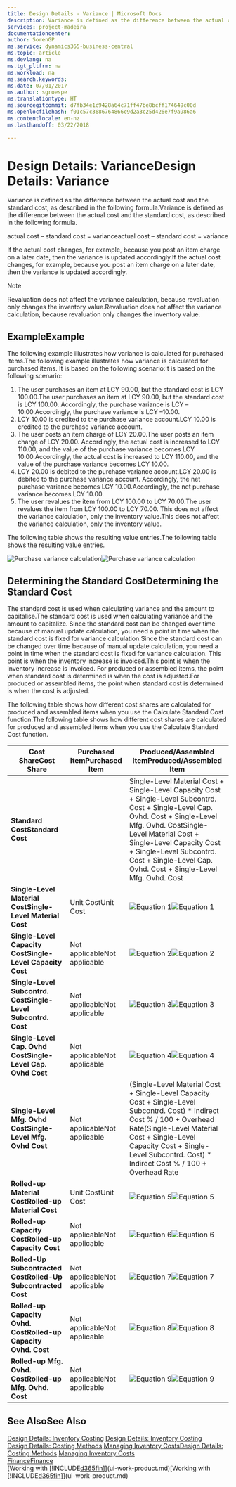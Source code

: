 ```yaml
---
title: Design Details - Variance | Microsoft Docs
description: Variance is defined as the difference between the actual cost and the standard cost, as described in the following formula.
services: project-madeira
documentationcenter: 
author: SorenGP
ms.service: dynamics365-business-central
ms.topic: article
ms.devlang: na
ms.tgt_pltfrm: na
ms.workload: na
ms.search.keywords: 
ms.date: 07/01/2017
ms.author: sgroespe
ms.translationtype: HT
ms.sourcegitcommit: d7fb34e1c9428a64c71ff47be8bcff174649c00d
ms.openlocfilehash: f01c57c3686764866c9d2a3c25d426e7f9a986a6
ms.contentlocale: en-nz
ms.lasthandoff: 03/22/2018

---
```

# <a name="design-details-variance"></a><span data-ttu-id="c2ea7-103">Design Details: Variance</span><span class="sxs-lookup"><span data-stu-id="c2ea7-103">Design Details: Variance</span></span>
<span data-ttu-id="c2ea7-104">Variance is defined as the difference between the actual cost and the standard cost, as described in the following formula.</span><span class="sxs-lookup"><span data-stu-id="c2ea7-104">Variance is defined as the difference between the actual cost and the standard cost, as described in the following formula.</span></span>  

 <span data-ttu-id="c2ea7-105">actual cost – standard cost = variance</span><span class="sxs-lookup"><span data-stu-id="c2ea7-105">actual cost – standard cost = variance</span></span>  

 <span data-ttu-id="c2ea7-106">If the actual cost changes, for example, because you post an item charge on a later date, then the variance is updated accordingly.</span><span class="sxs-lookup"><span data-stu-id="c2ea7-106">If the actual cost changes, for example, because you post an item charge on a later date, then the variance is updated accordingly.</span></span>  

> [!NOTE]  
>  <span data-ttu-id="c2ea7-107">Revaluation does not affect the variance calculation, because revaluation only changes the inventory value.</span><span class="sxs-lookup"><span data-stu-id="c2ea7-107">Revaluation does not affect the variance calculation, because revaluation only changes the inventory value.</span></span>  

## <a name="example"></a><span data-ttu-id="c2ea7-108">Example</span><span class="sxs-lookup"><span data-stu-id="c2ea7-108">Example</span></span>  
 <span data-ttu-id="c2ea7-109">The following example illustrates how variance is calculated for purchased items.</span><span class="sxs-lookup"><span data-stu-id="c2ea7-109">The following example illustrates how variance is calculated for purchased items.</span></span> <span data-ttu-id="c2ea7-110">It is based on the following scenario:</span><span class="sxs-lookup"><span data-stu-id="c2ea7-110">It is based on the following scenario:</span></span>  

1.  <span data-ttu-id="c2ea7-111">The user purchases an item at LCY 90.00, but the standard cost is LCY 100.00.</span><span class="sxs-lookup"><span data-stu-id="c2ea7-111">The user purchases an item at LCY 90.00, but the standard cost is LCY 100.00.</span></span> <span data-ttu-id="c2ea7-112">Accordingly, the purchase variance is LCY –10.00.</span><span class="sxs-lookup"><span data-stu-id="c2ea7-112">Accordingly, the purchase variance is LCY –10.00.</span></span>  
2.  <span data-ttu-id="c2ea7-113">LCY 10.00 is credited to the purchase variance account.</span><span class="sxs-lookup"><span data-stu-id="c2ea7-113">LCY 10.00 is credited to the purchase variance account.</span></span>  
3.  <span data-ttu-id="c2ea7-114">The user posts an item charge of LCY 20.00.</span><span class="sxs-lookup"><span data-stu-id="c2ea7-114">The user posts an item charge of LCY 20.00.</span></span> <span data-ttu-id="c2ea7-115">Accordingly, the actual cost is increased to LCY 110.00, and the value of the purchase variance becomes LCY 10.00.</span><span class="sxs-lookup"><span data-stu-id="c2ea7-115">Accordingly, the actual cost is increased to LCY 110.00, and the value of the purchase variance becomes LCY 10.00.</span></span>  
4.  <span data-ttu-id="c2ea7-116">LCY 20.00 is debited to the purchase variance account.</span><span class="sxs-lookup"><span data-stu-id="c2ea7-116">LCY 20.00 is debited to the purchase variance account.</span></span> <span data-ttu-id="c2ea7-117">Accordingly, the net purchase variance becomes LCY 10.00.</span><span class="sxs-lookup"><span data-stu-id="c2ea7-117">Accordingly, the net purchase variance becomes LCY 10.00.</span></span>  
5.  <span data-ttu-id="c2ea7-118">The user revalues the item from LCY 100.00 to LCY 70.00.</span><span class="sxs-lookup"><span data-stu-id="c2ea7-118">The user revalues the item from LCY 100.00 to LCY 70.00.</span></span> <span data-ttu-id="c2ea7-119">This does not affect the variance calculation, only the inventory value.</span><span class="sxs-lookup"><span data-stu-id="c2ea7-119">This does not affect the variance calculation, only the inventory value.</span></span>  

 <span data-ttu-id="c2ea7-120">The following table shows the resulting value entries.</span><span class="sxs-lookup"><span data-stu-id="c2ea7-120">The following table shows the resulting value entries.</span></span>  

 <span data-ttu-id="c2ea7-121">![Purchase variance calculation](media/design_details_inventory_costing_11_purchase_variance.png "design_details_inventory_costing_11_purchase_variance")</span><span class="sxs-lookup"><span data-stu-id="c2ea7-121">![Purchase variance calculation](media/design_details_inventory_costing_11_purchase_variance.png "design_details_inventory_costing_11_purchase_variance")</span></span>  

## <a name="determining-the-standard-cost"></a><span data-ttu-id="c2ea7-122">Determining the Standard Cost</span><span class="sxs-lookup"><span data-stu-id="c2ea7-122">Determining the Standard Cost</span></span>  
 <span data-ttu-id="c2ea7-123">The standard cost is used when calculating variance and the amount to capitalise.</span><span class="sxs-lookup"><span data-stu-id="c2ea7-123">The standard cost is used when calculating variance and the amount to capitalize.</span></span> <span data-ttu-id="c2ea7-124">Since the standard cost can be changed over time because of manual update calculation, you need a point in time when the standard cost is fixed for variance calculation.</span><span class="sxs-lookup"><span data-stu-id="c2ea7-124">Since the standard cost can be changed over time because of manual update calculation, you need a point in time when the standard cost is fixed for variance calculation.</span></span> <span data-ttu-id="c2ea7-125">This point is when the inventory increase is invoiced.</span><span class="sxs-lookup"><span data-stu-id="c2ea7-125">This point is when the inventory increase is invoiced.</span></span> <span data-ttu-id="c2ea7-126">For produced or assembled items, the point when standard cost is determined is when the cost is adjusted.</span><span class="sxs-lookup"><span data-stu-id="c2ea7-126">For produced or assembled items, the point when standard cost is determined is when the cost is adjusted.</span></span>  

 <span data-ttu-id="c2ea7-127">The following table shows how different cost shares are calculated for produced and assembled items when you use the Calculate Standard Cost function.</span><span class="sxs-lookup"><span data-stu-id="c2ea7-127">The following table shows how different cost shares are calculated for produced and assembled items when you use the Calculate Standard Cost function.</span></span>  

|<span data-ttu-id="c2ea7-128">Cost Share</span><span class="sxs-lookup"><span data-stu-id="c2ea7-128">Cost Share</span></span>|<span data-ttu-id="c2ea7-129">Purchased Item</span><span class="sxs-lookup"><span data-stu-id="c2ea7-129">Purchased Item</span></span>|<span data-ttu-id="c2ea7-130">Produced/Assembled Item</span><span class="sxs-lookup"><span data-stu-id="c2ea7-130">Produced/Assembled Item</span></span>|  
|----------------|--------------------|------------------------------|  
|<span data-ttu-id="c2ea7-131">**Standard Cost**</span><span class="sxs-lookup"><span data-stu-id="c2ea7-131">**Standard Cost**</span></span>||<span data-ttu-id="c2ea7-132">Single-Level Material Cost + Single-Level Capacity Cost + Single-Level Subcontrd. Cost + Single-Level Cap. Ovhd. Cost + Single-Level Mfg. Ovhd. Cost</span><span class="sxs-lookup"><span data-stu-id="c2ea7-132">Single-Level Material Cost + Single-Level Capacity Cost + Single-Level Subcontrd. Cost + Single-Level Cap. Ovhd. Cost + Single-Level Mfg. Ovhd. Cost</span></span>|  
|<span data-ttu-id="c2ea7-133">**Single-Level Material Cost**</span><span class="sxs-lookup"><span data-stu-id="c2ea7-133">**Single-Level Material Cost**</span></span>|<span data-ttu-id="c2ea7-134">Unit Cost</span><span class="sxs-lookup"><span data-stu-id="c2ea7-134">Unit Cost</span></span>|<span data-ttu-id="c2ea7-135">![Equation 1](media/design_details_inventory_costing_11_equation_1.png "design_details_inventory_costing_11_equation_1")</span><span class="sxs-lookup"><span data-stu-id="c2ea7-135">![Equation 1](media/design_details_inventory_costing_11_equation_1.png "design_details_inventory_costing_11_equation_1")</span></span>|  
|<span data-ttu-id="c2ea7-136">**Single-Level Capacity Cost**</span><span class="sxs-lookup"><span data-stu-id="c2ea7-136">**Single-Level Capacity Cost**</span></span>|<span data-ttu-id="c2ea7-137">Not applicable</span><span class="sxs-lookup"><span data-stu-id="c2ea7-137">Not applicable</span></span>|<span data-ttu-id="c2ea7-138">![Equation 2](media/design_details_inventory_costing_11_equation_2.png "design_details_inventory_costing_11_equation_2")</span><span class="sxs-lookup"><span data-stu-id="c2ea7-138">![Equation 2](media/design_details_inventory_costing_11_equation_2.png "design_details_inventory_costing_11_equation_2")</span></span>|  
|<span data-ttu-id="c2ea7-139">**Single-Level Subcontrd. Cost**</span><span class="sxs-lookup"><span data-stu-id="c2ea7-139">**Single-Level Subcontrd. Cost**</span></span>|<span data-ttu-id="c2ea7-140">Not applicable</span><span class="sxs-lookup"><span data-stu-id="c2ea7-140">Not applicable</span></span>|<span data-ttu-id="c2ea7-141">![Equation 3](media/design_details_inventory_costing_11_equation_3.png "design_details_inventory_costing_11_equation_3")</span><span class="sxs-lookup"><span data-stu-id="c2ea7-141">![Equation 3](media/design_details_inventory_costing_11_equation_3.png "design_details_inventory_costing_11_equation_3")</span></span>|  
|<span data-ttu-id="c2ea7-142">**Single-Level Cap. Ovhd Cost**</span><span class="sxs-lookup"><span data-stu-id="c2ea7-142">**Single-Level Cap. Ovhd Cost**</span></span>|<span data-ttu-id="c2ea7-143">Not applicable</span><span class="sxs-lookup"><span data-stu-id="c2ea7-143">Not applicable</span></span>|<span data-ttu-id="c2ea7-144">![Equation 4](media/design_details_inventory_costing_11_equation_4.png "design_details_inventory_costing_11_equation_4")</span><span class="sxs-lookup"><span data-stu-id="c2ea7-144">![Equation 4](media/design_details_inventory_costing_11_equation_4.png "design_details_inventory_costing_11_equation_4")</span></span>|  
|<span data-ttu-id="c2ea7-145">**Single-Level Mfg. Ovhd Cost**</span><span class="sxs-lookup"><span data-stu-id="c2ea7-145">**Single-Level Mfg. Ovhd Cost**</span></span>|<span data-ttu-id="c2ea7-146">Not applicable</span><span class="sxs-lookup"><span data-stu-id="c2ea7-146">Not applicable</span></span>|<span data-ttu-id="c2ea7-147">(Single-Level Material Cost + Single-Level Capacity Cost + Single-Level Subcontrd. Cost) \* Indirect Cost % / 100 + Overhead Rate</span><span class="sxs-lookup"><span data-stu-id="c2ea7-147">(Single-Level Material Cost + Single-Level Capacity Cost + Single-Level Subcontrd. Cost) \* Indirect Cost % / 100 + Overhead Rate</span></span>|  
|<span data-ttu-id="c2ea7-148">**Rolled-up Material Cost**</span><span class="sxs-lookup"><span data-stu-id="c2ea7-148">**Rolled-up Material Cost**</span></span>|<span data-ttu-id="c2ea7-149">Unit Cost</span><span class="sxs-lookup"><span data-stu-id="c2ea7-149">Unit Cost</span></span>|<span data-ttu-id="c2ea7-150">![Equation 5](media/design_details_inventory_costing_11_equation_5.png "design_details_inventory_costing_11_equation_5")</span><span class="sxs-lookup"><span data-stu-id="c2ea7-150">![Equation 5](media/design_details_inventory_costing_11_equation_5.png "design_details_inventory_costing_11_equation_5")</span></span>|  
|<span data-ttu-id="c2ea7-151">**Rolled-up Capacity Cost**</span><span class="sxs-lookup"><span data-stu-id="c2ea7-151">**Rolled-up Capacity Cost**</span></span>|<span data-ttu-id="c2ea7-152">Not applicable</span><span class="sxs-lookup"><span data-stu-id="c2ea7-152">Not applicable</span></span>|<span data-ttu-id="c2ea7-153">![Equation 6](media/design_details_inventory_costing_11_equation_6.png "design_details_inventory_costing_11_equation_6")</span><span class="sxs-lookup"><span data-stu-id="c2ea7-153">![Equation 6](media/design_details_inventory_costing_11_equation_6.png "design_details_inventory_costing_11_equation_6")</span></span>|  
|<span data-ttu-id="c2ea7-154">**Rolled-Up Subcontracted Cost**</span><span class="sxs-lookup"><span data-stu-id="c2ea7-154">**Rolled-Up Subcontracted Cost**</span></span>|<span data-ttu-id="c2ea7-155">Not applicable</span><span class="sxs-lookup"><span data-stu-id="c2ea7-155">Not applicable</span></span>|<span data-ttu-id="c2ea7-156">![Equation 7](media/design_details_inventory_costing_11_equation_7.png "design_details_inventory_costing_11_equation_7")</span><span class="sxs-lookup"><span data-stu-id="c2ea7-156">![Equation 7](media/design_details_inventory_costing_11_equation_7.png "design_details_inventory_costing_11_equation_7")</span></span>|  
|<span data-ttu-id="c2ea7-157">**Rolled-up Capacity Ovhd. Cost**</span><span class="sxs-lookup"><span data-stu-id="c2ea7-157">**Rolled-up Capacity Ovhd. Cost**</span></span>|<span data-ttu-id="c2ea7-158">Not applicable</span><span class="sxs-lookup"><span data-stu-id="c2ea7-158">Not applicable</span></span>|<span data-ttu-id="c2ea7-159">![Equation 8](media/design_details_inventory_costing_11_equation_8.png "design_details_inventory_costing_11_equation_8")</span><span class="sxs-lookup"><span data-stu-id="c2ea7-159">![Equation 8](media/design_details_inventory_costing_11_equation_8.png "design_details_inventory_costing_11_equation_8")</span></span>|  
|<span data-ttu-id="c2ea7-160">**Rolled-up Mfg. Ovhd. Cost**</span><span class="sxs-lookup"><span data-stu-id="c2ea7-160">**Rolled-up Mfg. Ovhd. Cost**</span></span>|<span data-ttu-id="c2ea7-161">Not applicable</span><span class="sxs-lookup"><span data-stu-id="c2ea7-161">Not applicable</span></span>|<span data-ttu-id="c2ea7-162">![Equation 9](media/design_details_inventory_costing_11_equation_9.png "design_details_inventory_costing_11_equation_9")</span><span class="sxs-lookup"><span data-stu-id="c2ea7-162">![Equation 9](media/design_details_inventory_costing_11_equation_9.png "design_details_inventory_costing_11_equation_9")</span></span>|  

## <a name="see-also"></a><span data-ttu-id="c2ea7-163">See Also</span><span class="sxs-lookup"><span data-stu-id="c2ea7-163">See Also</span></span>  
 <span data-ttu-id="c2ea7-164">[Design Details: Inventory Costing](design-details-inventory-costing.md) </span><span class="sxs-lookup"><span data-stu-id="c2ea7-164">[Design Details: Inventory Costing](design-details-inventory-costing.md) </span></span>  
 <span data-ttu-id="c2ea7-165">[Design Details: Costing Methods](design-details-costing-methods.md) [Managing Inventory Costs](finance-manage-inventory-costs.md)</span><span class="sxs-lookup"><span data-stu-id="c2ea7-165">[Design Details: Costing Methods](design-details-costing-methods.md) [Managing Inventory Costs](finance-manage-inventory-costs.md)</span></span>  
 [<span data-ttu-id="c2ea7-166">Finance</span><span class="sxs-lookup"><span data-stu-id="c2ea7-166">Finance</span></span>](finance.md)  
 <span data-ttu-id="c2ea7-167">[Working with [!INCLUDE[d365fin](includes/d365fin_md.md)]](ui-work-product.md)</span><span class="sxs-lookup"><span data-stu-id="c2ea7-167">[Working with [!INCLUDE[d365fin](includes/d365fin_md.md)]](ui-work-product.md)</span></span>

